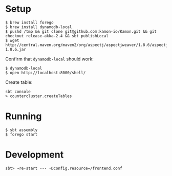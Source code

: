# Setup

```
$ brew install forego
$ brew install dynamodb-local
$ pushd /tmp && git clone git@github.com:kamon-io/Kamon.git && git checkout release-akka-2.4 && sbt publishLocal
$ wget http://central.maven.org/maven2/org/aspectj/aspectjweaver/1.8.6/aspectjweaver-1.8.6.jar
```

Confirm that `dynamodb-local` should work:

```
$ dynamodb-local
$ open http://localhost:8000/shell/
```

Create table:

```
sbt console
> countercluster.createTables
```


# Running

```
$ sbt assembly
$ forego start
```

# Development

```
sbt> ~re-start --- -Dconfig.resource=/frontend.conf
```
